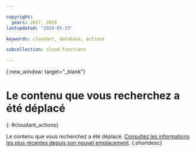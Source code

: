 ```yaml
---

copyright:
  years: 2017, 2019
lastupdated: "2019-05-15"

keywords: cloudant, database, actions

subcollection: cloud-functions

---
```


{:new_window: target="_blank"}
# Le contenu que vous recherchez a été déplacé
{: #cloudant_actions}

Le contenu que vous recherchez a été déplacé. [Consultez les informations les plus récentes depuis son nouvel emplacement](/docs/openwhisk?topic=cloud-functions-pkg_cloudant).
{:shortdesc}
